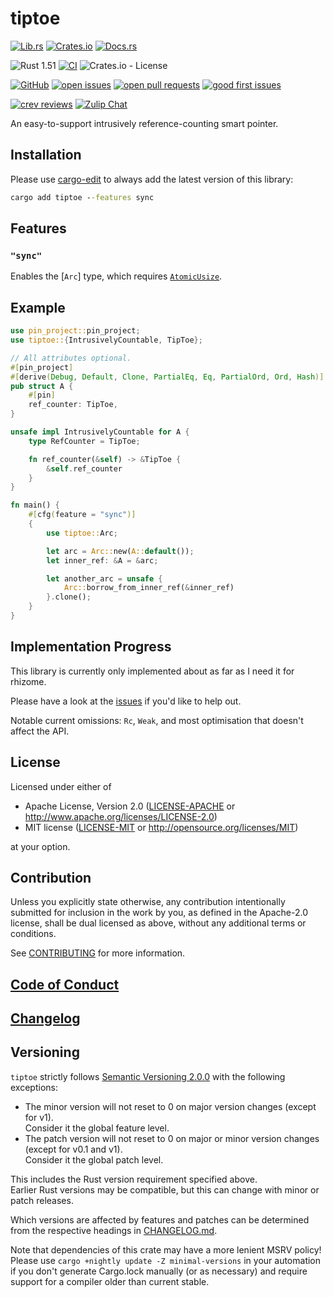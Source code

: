 # tiptoe

[![Lib.rs](https://img.shields.io/badge/Lib.rs-*-84f)](https://lib.rs/crates/tiptoe)
[![Crates.io](https://img.shields.io/crates/v/tiptoe)](https://crates.io/crates/tiptoe)
[![Docs.rs](https://docs.rs/tiptoe/badge.svg)](https://docs.rs/tiptoe)

![Rust 1.51](https://img.shields.io/static/v1?logo=Rust&label=&message=1.51&color=grey)
[![CI](https://github.com/Tamschi/tiptoe/workflows/CI/badge.svg?branch=develop)](https://github.com/Tamschi/tiptoe/actions?query=workflow%3ACI+branch%3Adevelop)
![Crates.io - License](https://img.shields.io/crates/l/tiptoe/0.0.1)

[![GitHub](https://img.shields.io/static/v1?logo=GitHub&label=&message=%20&color=grey)](https://github.com/Tamschi/tiptoe)
[![open issues](https://img.shields.io/github/issues-raw/Tamschi/tiptoe)](https://github.com/Tamschi/tiptoe/issues)
[![open pull requests](https://img.shields.io/github/issues-pr-raw/Tamschi/tiptoe)](https://github.com/Tamschi/tiptoe/pulls)
[![good first issues](https://img.shields.io/github/issues-raw/Tamschi/tiptoe/good%20first%20issue?label=good+first+issues)](https://github.com/Tamschi/tiptoe/contribute)

[![crev reviews](https://web.crev.dev/rust-reviews/badge/crev_count/tiptoe.svg)](https://web.crev.dev/rust-reviews/crate/tiptoe/)
[![Zulip Chat](https://img.shields.io/endpoint?label=chat&url=https%3A%2F%2Fiteration-square-automation.schichler.dev%2F.netlify%2Ffunctions%2Fstream_subscribers_shield%3Fstream%3Dproject%252Ftiptoe)](https://iteration-square.schichler.dev/#narrow/stream/project.2Ftiptoe)

An easy-to-support intrusively reference-counting smart pointer.

<!-- TODO: \rs. Implement once non-generically for both `Arc` and `Rc`, no overhead. -->

## Installation

Please use [cargo-edit](https://crates.io/crates/cargo-edit) to always add the latest version of this library:

```cmd
cargo add tiptoe --features sync
```

## Features

### `"sync"`

Enables the [`Arc`] type, which requires [`AtomicUsize`](https://doc.rust-lang.org/stable/core/sync/atomic/struct.AtomicUsize.html).

## Example

```rust
use pin_project::pin_project;
use tiptoe::{IntrusivelyCountable, TipToe};

// All attributes optional.
#[pin_project]
#[derive(Debug, Default, Clone, PartialEq, Eq, PartialOrd, Ord, Hash)]
pub struct A {
    #[pin]
    ref_counter: TipToe,
}

unsafe impl IntrusivelyCountable for A {
    type RefCounter = TipToe;

    fn ref_counter(&self) -> &TipToe {
        &self.ref_counter
    }
}

fn main() {
    #[cfg(feature = "sync")]
    {
        use tiptoe::Arc;

        let arc = Arc::new(A::default());
        let inner_ref: &A = &arc;

        let another_arc = unsafe {
            Arc::borrow_from_inner_ref(&inner_ref)
        }.clone();
    }
}
```

## Implementation Progress

This library is currently only implemented about as far as I need it for rhizome.

Please have a look at the [issues](https://github.com/Tamschi/tiptoe/issues) if you'd like to help out.

Notable current omissions: `Rc`, `Weak`, and most optimisation that doesn't affect the API.

## License

Licensed under either of

- Apache License, Version 2.0
   ([LICENSE-APACHE](LICENSE-APACHE) or <http://www.apache.org/licenses/LICENSE-2.0>)
- MIT license
   ([LICENSE-MIT](LICENSE-MIT) or <http://opensource.org/licenses/MIT>)

at your option.

## Contribution

Unless you explicitly state otherwise, any contribution intentionally submitted
for inclusion in the work by you, as defined in the Apache-2.0 license, shall be
dual licensed as above, without any additional terms or conditions.

See [CONTRIBUTING](CONTRIBUTING.md) for more information.

## [Code of Conduct](CODE_OF_CONDUCT.md)

## [Changelog](CHANGELOG.md)

## Versioning

`tiptoe` strictly follows [Semantic Versioning 2.0.0](https://semver.org/spec/v2.0.0.html) with the following exceptions:

- The minor version will not reset to 0 on major version changes (except for v1).  
Consider it the global feature level.
- The patch version will not reset to 0 on major or minor version changes (except for v0.1 and v1).  
Consider it the global patch level.

This includes the Rust version requirement specified above.  
Earlier Rust versions may be compatible, but this can change with minor or patch releases.

Which versions are affected by features and patches can be determined from the respective headings in [CHANGELOG.md](CHANGELOG.md).

Note that dependencies of this crate may have a more lenient MSRV policy!
Please use `cargo +nightly update -Z minimal-versions` in your automation if you don't generate Cargo.lock manually (or as necessary) and require support for a compiler older than current stable.
